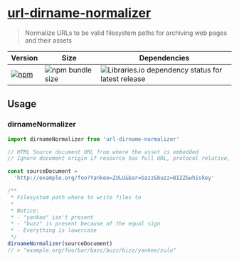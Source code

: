 # [url-dirname-normalizer][repo-url]

> Normalize URLs to be valid filesystem paths for archiving web pages and their
> assets

[repo-url]:
  https://github.com/renoirb/archivator/tree/v3.x-dev/packages/url-dirname-normalizer
  'URL Directory Name Normalizer'
[npmjs-package-badge]:
  https://img.shields.io/npm/v/url-dirname-normalizer?style=flat-square&logo=appveyor&label=npm&logo=npm
[npmjs-package]: https://www.npmjs.com/package/url-dirname-normalizer
[bundlesize-badge]:
  https://img.shields.io/bundlephobia/min/url-dirname-normalizer?style=flat-square
  'Bundle Size'
[dependabot-badge]:
  https://img.shields.io/librariesio/release/npm/url-dirname-normalizer?style=flat-square&logo=appveyor&logo=dependabot

| Version                                      | Size                                 | Dependencies                                                           |
| -------------------------------------------- | ------------------------------------ | ---------------------------------------------------------------------- |
| [![npm][npmjs-package-badge]][npmjs-package] | ![npm bundle size][bundlesize-badge] | ![Libraries.io dependency status for latest release][dependabot-badge] |

## Usage

### dirnameNormalizer

```js
import dirnameNormalizer from 'url-dirname-normalizer'

// HTML Source document URL from where the asset is embedded
// Ignore document origin if resource has full URL, protocol relative, non TLS

const sourceDocument =
  'http://example.org/foo?Yankee=ZULU&bar=bazz&buzz=BIZZ&whiskey'

/**
 * Filesystem path where to write files to
 *
 * Notice:
 * - "yankee" isn't present
 * - "buzz" is present because of the equal sign
 * - Everything is lowercase
 */
dirnameNormalizer(sourceDocument)
// > "example.org/foo/bar/bazz/buzz/bizz/yankee/zulu"
```

